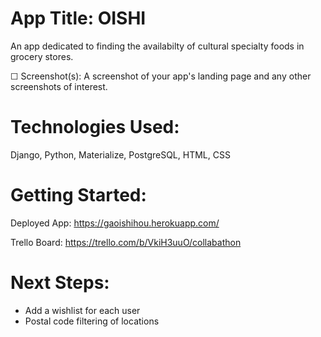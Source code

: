 # App Title: OISHI
An app dedicated to finding the availabilty of cultural specialty foods in grocery stores.

☐ Screenshot(s): A screenshot of your app's landing page and any other screenshots of interest.

# Technologies Used: 
Django, Python, Materialize, PostgreSQL, HTML, CSS

# Getting Started:

Deployed App:
https://gaoishihou.herokuapp.com/

Trello Board:
https://trello.com/b/VkiH3uuO/collabathon


# Next Steps: 

- Add a wishlist for each user
- Postal code filtering of locations

